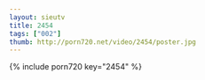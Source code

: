 ```yaml
--- 
layout: sieutv
title: 2454
tags: ["002"]
thumb: http://porn720.net/video/2454/poster.jpg
---
```

{% include porn720 key="2454" %} 
